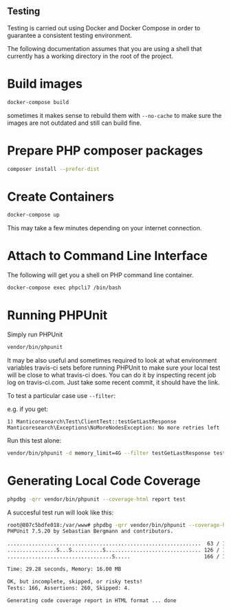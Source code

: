 Testing
-----
Testing is carried out using Docker and Docker Compose in order to guarantee a consistent testing environment.

The following documentation assumes that you are using a shell that currently has a working directory in the root of
the project.

Build images
=====
```bash
docker-compose build
```

sometimes it makes sense to rebuild them with `--no-cache` to make sure the images are not outdated and still can build fine.

Prepare PHP composer packages
=====
```bash
composer install --prefer-dist
```

Create Containers
======
```bash
docker-compose up
```
This may take a few minutes depending on your internet connection.

Attach to Command Line Interface
======
The following will get you a shell on PHP command line container.
```bash
docker-compose exec phpcli7 /bin/bash
```

Running PHPUnit
======
Simply run PHPUnit

```bash
vendor/bin/phpunit
```

It may be also useful and sometimes required to look at what environment variables travis-ci sets before running PHPUnit to make sure your local test will be close to what travis-ci does. You can do it by inspecting recent job log on travis-ci.com. Just take some recent commit, it should have the link.

To test a particular case use `--filter`:

e.g. if you get:
```
1) Manticoresearch\Test\ClientTest::testGetLastResponse
Manticoresearch\Exceptions\NoMoreNodesException: No more retries left
```

Run this test alone:
```bash
vendor/bin/phpunit -d memory_limit=4G --filter testGetLastResponse test/
```

Generating Local Code Coverage
======
```bash
phpdbg -qrr vendor/bin/phpunit --coverage-html report test
```
A succesful test run will look like this:
```bash
root@807c5bdfe018:/var/www# phpdbg -qrr vendor/bin/phpunit --coverage-html report test
PHPUnit 7.5.20 by Sebastian Bergmann and contributors.

...............................................................  63 / 166 ( 37%)
................S...S..........S............................... 126 / 166 ( 75%)
..................................S.....                        166 / 166 (100%)

Time: 29.28 seconds, Memory: 16.00 MB

OK, but incomplete, skipped, or risky tests!
Tests: 166, Assertions: 260, Skipped: 4.

Generating code coverage report in HTML format ... done

```
